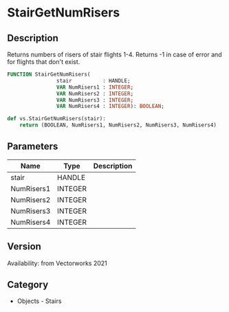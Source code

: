 # StairGetNumRisers

## Description
Returns numbers of risers of stair flights 1-4. Returns -1 in case of error and for flights that don't exist.

```pascal
FUNCTION StairGetNumRisers(
				stair          : HANDLE;
				VAR NumRisers1 : INTEGER;
				VAR NumRisers2 : INTEGER;
				VAR NumRisers3 : INTEGER;
				VAR NumRisers4 : INTEGER): BOOLEAN;
```

```python
def vs.StairGetNumRisers(stair):
    return (BOOLEAN, NumRisers1, NumRisers2, NumRisers3, NumRisers4)
```

## Parameters
|Name|Type|Description|
|---|---|---|
|stair|HANDLE|   |
|NumRisers1|INTEGER|   |
|NumRisers2|INTEGER|   |
|NumRisers3|INTEGER|   |
|NumRisers4|INTEGER|   |

## Version
Availability: from Vectorworks 2021

## Category
* Objects - Stairs

